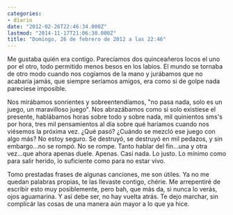 ```yaml
---
categories:
- diario
date: "2012-02-26T22:46:34.000Z"
lastmod: "2014-11-17T21:06:30.000Z"
title: "Domingo, 26 de febrero de 2012 a las 22:46"
---
```


Me gustaba quién era contigo. Parecí­amos dos quinceañeros locos el uno por el otro, todo permitido menos  besos en los labios. El mundo se tornaba de otro modo cuando nos cogí­amos de la mano y jurábamos que no acabarí­a jamás, que siempre serí­amos amigos, era como si de golpe nada pareciese imposible.

Nos mirábamos sonrientes y sobreentendí­amos, "no pasa nada, solo es un juego, un maravilloso juego". Nos abrazábamos como si solo existiese el presente, hablábamos horas sobre todo y sobre nada, mil quinientos sms\'s por hora, tres mil pensamientos al dí­a sobre qué harí­amos cuando nos viésemos la próxima vez.
¿Qué pasó? ¿Cuándo se mezcló ese juego con algo más? No estoy seguro.
Se destruyó, se destruyó en mil pedazos, y sin embargo...no se rompó. No se rompe.
Tanto hablar del fin...una y otra vez...que ahora apenas duele. 
Apenas. Casi nada. Lo justo.
Lo mí­nimo como para salir herido, lo suficiente como para no estar vivo.

Tomo prestadas frases de algunas canciones, me son útiles. Ya no me quedan palabras propias, te las llevaste contigo, chérie. Me arrepentiré de escribir esto muy posiblemente, pero bah, que más da, si nunca lo verás, ojos aguamarina. Y así­ debe ser, no hay vuelta atrás. Te dejo marchar, sin complicár las cosas de una manera aún mayor a lo que ya hice.
